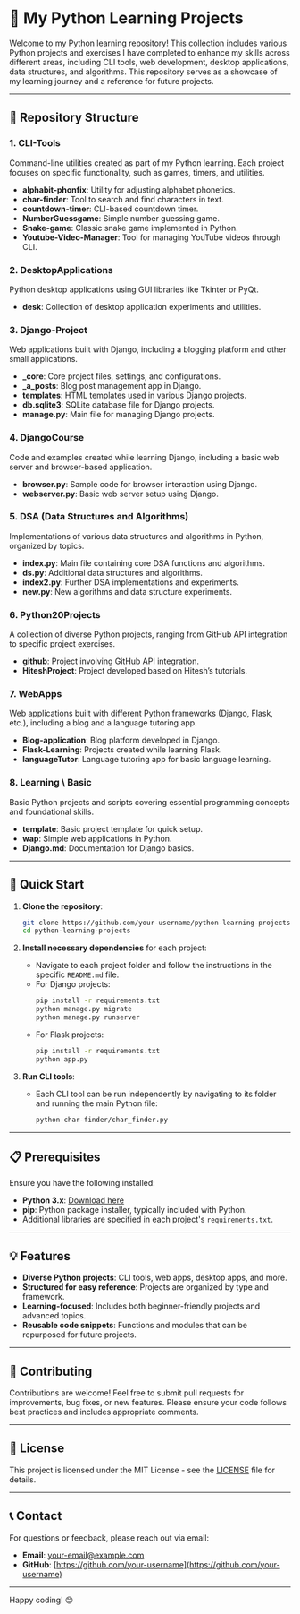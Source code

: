 
# 🐍 My Python Learning Projects

Welcome to my Python learning repository! This collection includes various Python projects and exercises I have completed to enhance my skills across different areas, including CLI tools, web development, desktop applications, data structures, and algorithms. This repository serves as a showcase of my learning journey and a reference for future projects.

---

## 📁 Repository Structure

### **1. CLI-Tools**
Command-line utilities created as part of my Python learning. Each project focuses on specific functionality, such as games, timers, and utilities.

- **alphabit-phonfix**: Utility for adjusting alphabet phonetics.
- **char-finder**: Tool to search and find characters in text.
- **countdown-timer**: CLI-based countdown timer.
- **NumberGuessgame**: Simple number guessing game.
- **Snake-game**: Classic snake game implemented in Python.
- **Youtube-Video-Manager**: Tool for managing YouTube videos through CLI.

### **2. DesktopApplications**
Python desktop applications using GUI libraries like Tkinter or PyQt.

- **desk**: Collection of desktop application experiments and utilities.

### **3. Django-Project**
Web applications built with Django, including a blogging platform and other small applications.

- **_core**: Core project files, settings, and configurations.
- **_a_posts**: Blog post management app in Django.
- **templates**: HTML templates used in various Django projects.
- **db.sqlite3**: SQLite database file for Django projects.
- **manage.py**: Main file for managing Django projects.

### **4. DjangoCourse**
Code and examples created while learning Django, including a basic web server and browser-based application.

- **browser.py**: Sample code for browser interaction using Django.
- **webserver.py**: Basic web server setup using Django.

### **5. DSA (Data Structures and Algorithms)**
Implementations of various data structures and algorithms in Python, organized by topics.

- **index.py**: Main file containing core DSA functions and algorithms.
- **ds.py**: Additional data structures and algorithms.
- **index2.py**: Further DSA implementations and experiments.
- **new.py**: New algorithms and data structure experiments.

### **6. Python20Projects**
A collection of diverse Python projects, ranging from GitHub API integration to specific project exercises.

- **github**: Project involving GitHub API integration.
- **HiteshProject**: Project developed based on Hitesh’s tutorials.

### **7. WebApps**
Web applications built with different Python frameworks (Django, Flask, etc.), including a blog and a language tutoring app.

- **Blog-application**: Blog platform developed in Django.
- **Flask-Learning**: Projects created while learning Flask.
- **languageTutor**: Language tutoring app for basic language learning.

### **8. Learning \ Basic**
Basic Python projects and scripts covering essential programming concepts and foundational skills.

- **template**: Basic project template for quick setup.
- **wap**: Simple web applications in Python.
- **Django.md**: Documentation for Django basics.

---

## 🚀 Quick Start

1. **Clone the repository**:
    ```bash
    git clone https://github.com/your-username/python-learning-projects.git
    cd python-learning-projects
    ```

2. **Install necessary dependencies** for each project:
    - Navigate to each project folder and follow the instructions in the specific `README.md` file.
    - For Django projects:
        ```bash
        pip install -r requirements.txt
        python manage.py migrate
        python manage.py runserver
        ```
    - For Flask projects:
        ```bash
        pip install -r requirements.txt
        python app.py
        ```

3. **Run CLI tools**:
    - Each CLI tool can be run independently by navigating to its folder and running the main Python file:
        ```bash
        python char-finder/char_finder.py
        ```

---

## 📋 Prerequisites

Ensure you have the following installed:

- **Python 3.x**: [Download here](https://www.python.org/downloads/)
- **pip**: Python package installer, typically included with Python.
- Additional libraries are specified in each project's `requirements.txt`.

---

## 💡 Features

- **Diverse Python projects**: CLI tools, web apps, desktop apps, and more.
- **Structured for easy reference**: Projects are organized by type and framework.
- **Learning-focused**: Includes both beginner-friendly projects and advanced topics.
- **Reusable code snippets**: Functions and modules that can be repurposed for future projects.

---

## 🤝 Contributing

Contributions are welcome! Feel free to submit pull requests for improvements, bug fixes, or new features. Please ensure your code follows best practices and includes appropriate comments.

---

## 📜 License

This project is licensed under the MIT License - see the [LICENSE](LICENSE) file for details.

---

## 📞 Contact

For questions or feedback, please reach out via email:

- **Email**: [your-email@example.com](mailto:your-email@example.com)
- **GitHub**: [https://github.com/your-username](https://github.com/your-username)

---

Happy coding! 😊
